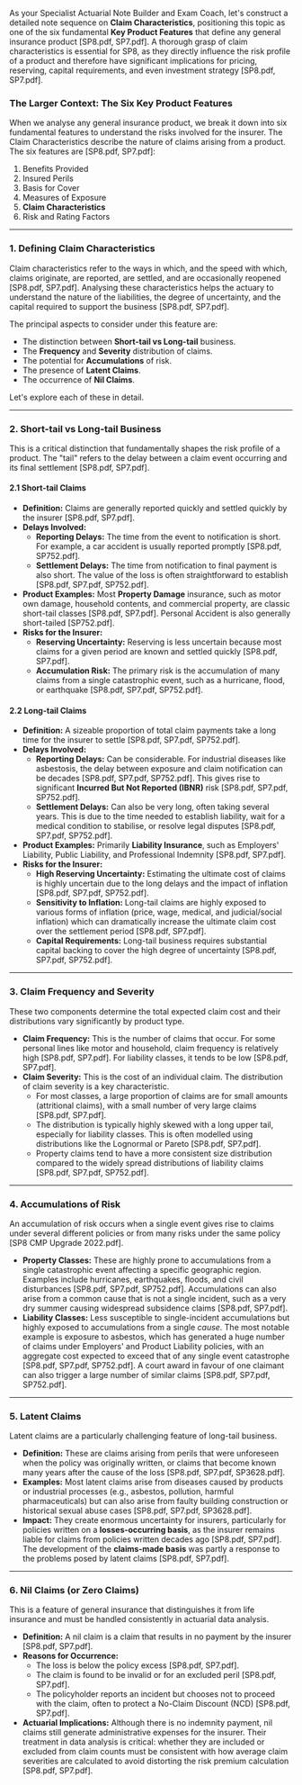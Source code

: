 As your Specialist Actuarial Note Builder and Exam Coach, let's construct a detailed note sequence on **Claim Characteristics**, positioning this topic as one of the six fundamental **Key Product Features** that define any general insurance product \[SP8.pdf, SP7.pdf\]. A thorough grasp of claim characteristics is essential for SP8, as they directly influence the risk profile of a product and therefore have significant implications for pricing, reserving, capital requirements, and even investment strategy \[SP8.pdf, SP7.pdf\].

### **The Larger Context: The Six Key Product Features**

When we analyse any general insurance product, we break it down into six fundamental features to understand the risks involved for the insurer. The Claim Characteristics describe the nature of claims arising from a product. The six features are \[SP8.pdf, SP7.pdf\]:

1. Benefits Provided  
2. Insured Perils  
3. Basis for Cover  
4. Measures of Exposure  
5. **Claim Characteristics**  
6. Risk and Rating Factors

---

### **1\. Defining Claim Characteristics**

Claim characteristics refer to the ways in which, and the speed with which, claims originate, are reported, are settled, and are occasionally reopened \[SP8.pdf, SP7.pdf\]. Analysing these characteristics helps the actuary to understand the nature of the liabilities, the degree of uncertainty, and the capital required to support the business \[SP8.pdf, SP7.pdf\].

The principal aspects to consider under this feature are:

* The distinction between **Short-tail vs Long-tail** business.  
* The **Frequency** and **Severity** distribution of claims.  
* The potential for **Accumulations** of risk.  
* The presence of **Latent Claims**.  
* The occurrence of **Nil Claims**.

Let's explore each of these in detail.

---

### **2\. Short-tail vs Long-tail Business**

This is a critical distinction that fundamentally shapes the risk profile of a product. The "tail" refers to the delay between a claim event occurring and its final settlement \[SP8.pdf, SP7.pdf\].

#### **2.1 Short-tail Claims**

* **Definition:** Claims are generally reported quickly and settled quickly by the insurer \[SP8.pdf, SP7.pdf\].  
* **Delays Involved:**  
  * **Reporting Delays:** The time from the event to notification is short. For example, a car accident is usually reported promptly \[SP8.pdf, SP752.pdf\].  
  * **Settlement Delays:** The time from notification to final payment is also short. The value of the loss is often straightforward to establish \[SP8.pdf, SP7.pdf, SP752.pdf\].  
* **Product Examples:** Most **Property Damage** insurance, such as motor own damage, household contents, and commercial property, are classic short-tail classes \[SP8.pdf, SP7.pdf\]. Personal Accident is also generally short-tailed \[SP752.pdf\].  
* **Risks for the Insurer:**  
  * **Reserving Uncertainty:** Reserving is less uncertain because most claims for a given period are known and settled quickly \[SP8.pdf, SP7.pdf\].  
  * **Accumulation Risk:** The primary risk is the accumulation of many claims from a single catastrophic event, such as a hurricane, flood, or earthquake \[SP8.pdf, SP7.pdf, SP752.pdf\].

#### **2.2 Long-tail Claims**

* **Definition:** A sizeable proportion of total claim payments take a long time for the insurer to settle \[SP8.pdf, SP7.pdf, SP752.pdf\].  
* **Delays Involved:**  
  * **Reporting Delays:** Can be considerable. For industrial diseases like asbestosis, the delay between exposure and claim notification can be decades \[SP8.pdf, SP7.pdf, SP752.pdf\]. This gives rise to significant **Incurred But Not Reported (IBNR)** risk \[SP8.pdf, SP7.pdf, SP752.pdf\].  
  * **Settlement Delays:** Can also be very long, often taking several years. This is due to the time needed to establish liability, wait for a medical condition to stabilise, or resolve legal disputes \[SP8.pdf, SP7.pdf, SP752.pdf\].  
* **Product Examples:** Primarily **Liability Insurance**, such as Employers' Liability, Public Liability, and Professional Indemnity \[SP8.pdf, SP7.pdf\].  
* **Risks for the Insurer:**  
  * **High Reserving Uncertainty:** Estimating the ultimate cost of claims is highly uncertain due to the long delays and the impact of inflation \[SP8.pdf, SP7.pdf, SP752.pdf\].  
  * **Sensitivity to Inflation:** Long-tail claims are highly exposed to various forms of inflation (price, wage, medical, and judicial/social inflation) which can dramatically increase the ultimate claim cost over the settlement period \[SP8.pdf, SP7.pdf\].  
  * **Capital Requirements:** Long-tail business requires substantial capital backing to cover the high degree of uncertainty \[SP8.pdf, SP7.pdf, SP752.pdf\].

---

### **3\. Claim Frequency and Severity**

These two components determine the total expected claim cost and their distributions vary significantly by product type.

* **Claim Frequency:** This is the number of claims that occur. For some personal lines like motor and household, claim frequency is relatively high \[SP8.pdf, SP7.pdf\]. For liability classes, it tends to be low \[SP8.pdf, SP7.pdf\].  
* **Claim Severity:** This is the cost of an individual claim. The distribution of claim severity is a key characteristic.  
  * For most classes, a large proportion of claims are for small amounts (attritional claims), with a small number of very large claims \[SP8.pdf, SP7.pdf\].  
  * The distribution is typically highly skewed with a long upper tail, especially for liability classes. This is often modelled using distributions like the Lognormal or Pareto \[SP8.pdf, SP7.pdf\].  
  * Property claims tend to have a more consistent size distribution compared to the widely spread distributions of liability claims \[SP8.pdf, SP7.pdf, SP752.pdf\].

---

### **4\. Accumulations of Risk**

An accumulation of risk occurs when a single event gives rise to claims under several different policies or from many risks under the same policy \[SP8 CMP Upgrade 2022.pdf\].

* **Property Classes:** These are highly prone to accumulations from a single catastrophic event affecting a specific geographic region. Examples include hurricanes, earthquakes, floods, and civil disturbances \[SP8.pdf, SP7.pdf, SP752.pdf\]. Accumulations can also arise from a common cause that is not a single incident, such as a very dry summer causing widespread subsidence claims \[SP8.pdf, SP7.pdf\].  
* **Liability Classes:** Less susceptible to single-incident accumulations but highly exposed to accumulations from a single *cause*. The most notable example is exposure to asbestos, which has generated a huge number of claims under Employers' and Product Liability policies, with an aggregate cost expected to exceed that of any single event catastrophe \[SP8.pdf, SP7.pdf, SP752.pdf\]. A court award in favour of one claimant can also trigger a large number of similar claims \[SP8.pdf, SP7.pdf, SP752.pdf\].

---

### **5\. Latent Claims**

Latent claims are a particularly challenging feature of long-tail business.

* **Definition:** These are claims arising from perils that were unforeseen when the policy was originally written, or claims that become known many years after the cause of the loss \[SP8.pdf, SP7.pdf, SP3628.pdf\].  
* **Examples:** Most latent claims arise from diseases caused by products or industrial processes (e.g., asbestos, pollution, harmful pharmaceuticals) but can also arise from faulty building construction or historical sexual abuse cases \[SP8.pdf, SP7.pdf, SP3628.pdf\].  
* **Impact:** They create enormous uncertainty for insurers, particularly for policies written on a **losses-occurring basis**, as the insurer remains liable for claims from policies written decades ago \[SP8.pdf, SP7.pdf\]. The development of the **claims-made basis** was partly a response to the problems posed by latent claims \[SP8.pdf, SP7.pdf\].

---

### **6\. Nil Claims (or Zero Claims)**

This is a feature of general insurance that distinguishes it from life insurance and must be handled consistently in actuarial data analysis.

* **Definition:** A nil claim is a claim that results in no payment by the insurer \[SP8.pdf, SP7.pdf\].  
* **Reasons for Occurrence:**  
  * The loss is below the policy excess \[SP8.pdf, SP7.pdf\].  
  * The claim is found to be invalid or for an excluded peril \[SP8.pdf, SP7.pdf\].  
  * The policyholder reports an incident but chooses not to proceed with the claim, often to protect a No-Claim Discount (NCD) \[SP8.pdf, SP7.pdf\].  
* **Actuarial Implications:** Although there is no indemnity payment, nil claims still generate administrative expenses for the insurer. Their treatment in data analysis is critical: whether they are included or excluded from claim counts must be consistent with how average claim severities are calculated to avoid distorting the risk premium calculation \[SP8.pdf, SP7.pdf\].

